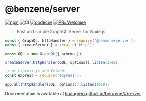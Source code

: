 # @benzene/server

[![npm](https://badgen.net/npm/v/@benzene/server)](https://www.npmjs.com/package/@benzene/server)
![CI](https://github.com/hoangvvo/benzene/workflows/CI/badge.svg)
[![codecov](https://codecov.io/gh/hoangvvo/benzene/branch/main/graph/badge.svg?token=KUCEOC1JT2)](https://codecov.io/gh/hoangvvo/benzene)
[![PRs Welcome](https://badgen.net/badge/PRs/welcome/ff5252)](/CONTRIBUTING.md)

> Fast and simple GraphQL Server for Node.js

```js
const { GraphQL, httpHandler } = require('@benzene/server');
const { createServer } = require('http');

const GQL = new GraphQL({ schema });

createServer(httpHandler(GQL, options)).listen(3000);

// Or Express.js and friends
const express = require('express');

app.all(httpHandler(GQL, options)).listen(3000);
```

Documentation is available at [hoangvvo.github.io/benzene/#/server](https://hoangvvo.github.io/benzene/#/server/)